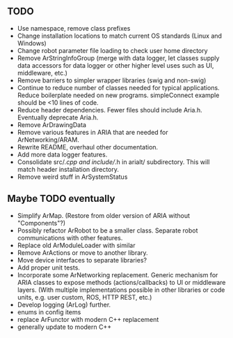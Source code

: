 

TODO
----
* Use namespace, remove class prefixes
* Change installation locations to match current OS standards (Linux and
  Windows)
* Change robot parameter file loading to check user home directory 
* Remove ArStringInfoGroup (merge with data logger, let classes
  supply data accessors for data logger or other higher level uses 
  such as UI, middleware, etc.)
* Remove barriers to simpler wrapper libraries (swig and non-swig)
* Continue to reduce number of classes needed for typical applications.
  Reduce boilerplate needed on new programs. simpleConnect example should be <10
  lines of code.
* Reduce header dependencies. Fewer files should include Aria.h.  Eventually
  deprecate Aria.h.
* Remove ArDrawingData
* Remove various features in ARIA that are needed for ArNetworking/ARAM.
* Rewrite README, overhaul other documentation.  
* Add more data logger features.
* Consolidate src/*.cpp and include/*.h in arialt/ subdirectory.  This will
  match header installation directory.  
* Remove weird stuff in ArSystemStatus

Maybe TODO eventually
----------

* Simplify ArMap.  (Restore from older version of ARIA without "Components"?)
* Possibly refactor ArRobot to be a smaller class. Separate robot communications
  with other features. 
* Replace old ArModuleLoader with similar
* Remove ArActions or move to another library.
* Move device interfaces to separate libraries?
* Add proper unit tests.
* Incorporate some ArNetworking replacement.  Generic mechanism for ARIA classes
  to expose methods (actions/callbacks) to UI or middleware layers.  (With multiple
  implementations possible in other libraries or code units, e.g. user custom, ROS, HTTP REST, etc.)
* Develop logging (ArLog) further.
* enums in config items
* replace ArFunctor with modern C++ replacement
* generally update to modern C++
